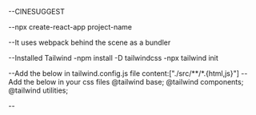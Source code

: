 --CINESUGGEST

--npx create-react-app project-name

--It uses webpack behind the scene as a bundler

--Installed Tailwind
-npm install -D tailwindcss
-npx tailwind init

--Add the below in tailwind.config.js file
content:["./src/**/*.{html,js}"]
--Add the below in your css files
@tailwind base;
@tailwind components;
@tailwind utilities;

--
